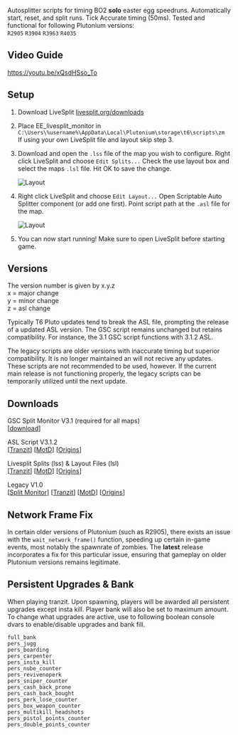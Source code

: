 Autosplitter scripts for timing BO2 **solo** easter egg speedruns. Automatically start, reset, and split runs. Tick Accurate timing (50ms). Tested and functional for following Plutonium versions:  
`R2905` `R3904` `R3963` `R4035`  

## Video Guide

https://youtu.be/xQsdHSso_To

## Setup
1. Download LiveSplit [livesplit.org/downloads](https://livesplit.org/downloads/)

2. Place EE_livesplit_monitor in ```C:\Users\%username%\AppData\Local\Plutonium\storage\t6\scripts\zm```  
   If using your own LiveSplit file and layout skip step 3.   
   
3. Download and open the `.lss` file of the map you wish to configure. Right click LiveSplit and choose `Edit Splits...` Check the use layout box and select the maps `.lsl` file. Hit OK to save the change.

   ![Layout](https://i.imgur.com/fywHDRt.png "Layout")
  
4. Right click LiveSplit and choose `Edit Layout...` Open Scriptable Auto Splitter component (or add one first). Point script path at the `.asl` file for the map.

   ![Layout](https://i.imgur.com/aOkBIdd.png "ASL")

5. You can now start running! Make sure to open LiveSplit before starting game.

## Versions

   The version number is given by x.y.z  
      x = major change  
      y = minor change  
      z = asl change  
      
Typically T6 Pluto updates tend to break the ASL file, prompting the release of a updated ASL version. The GSC script remains unchanged but retains compatibility. For instance, the 3.1 GSC script functions with 3.1.2 ASL.  

The legacy scripts are older versions with inaccurate timing but superior compatibility. It is no longer maintained an will not recive any updates. These scripts are not recommended to be used, however.  If the current main release is not functioning properly, the legacy scripts can be temporarily utilized until the next update.

## Downloads

GSC Split Monitor V3.1 (required for all maps)  
[[download](https://github.com/HuthTV/T6-EE-LiveSplit/releases/download/V3.1.2/EE_livesplit_monitor_3.1.gsc)]  

ASL Script V3.1.2  
[[Tranzit](https://github.com/HuthTV/T6-EE-LiveSplit/releases/download/V3.1.2/Tranzit_EE_autosplitter_3.1.2.asl)]  [[MotD](https://github.com/HuthTV/T6-EE-LiveSplit/releases/download/V3.1.2/MotD_EE_autosplitter_3.1.2.asl)] [[Origins](https://github.com/HuthTV/T6-EE-LiveSplit/releases/download/V3.1.2/Origins_EE_autosplitter_3.1.2.asl)]  

Livesplit Splits (lss) & Layout Files (lsl)  
[[Tranzit](https://github.com/HuthTV/BO2-Easter-Egg-Auto-Splitters/releases/download/Split-Files/tranzit_livesplit_files.zip)]  [[MotD](https://github.com/HuthTV/BO2-Easter-Egg-Auto-Splitters/releases/download/Split-Files/motd_livesplit_files.zip)]  [[Origins](https://github.com/HuthTV/BO2-Easter-Egg-Auto-Splitters/releases/download/Split-Files/origins_livesplit_files.zip)]  

Legacy V1.0  
[[Split Monitor](https://github.com/HuthTV/BO2-Easter-Egg-Auto-Splitters/releases/download/Legacy_V1.0/Legacy_EE_livesplit_monitor_1.0.gsc)]  [[Tranzit](https://github.com/HuthTV/BO2-Easter-Egg-Auto-Splitters/releases/download/Legacy_V1.0/Legacy_Tranzit_EE_autosplitter_1.0.asl)]  [[MotD](https://github.com/HuthTV/BO2-Easter-Egg-Auto-Splitters/releases/download/Legacy_V1.0/Legacy_MotD_EE_autosplitter_1.0.asl)]  [[Origins](https://github.com/HuthTV/BO2-Easter-Egg-Auto-Splitters/releases/download/Legacy_V1.0/Legacy_Origins_EE_autosplitter_1.0.asl)]  

## Network Frame Fix
In certain older versions of Plutonium (such as R2905), there exists an issue with the `wait_network_frame()` function, speeding up certain in-game events, most notably the spawnrate of zombies. The **latest** release incorporates a fix for this particular issue, ensuring that gameplay on older Plutonium versions remains legitimate.

## Persistent Upgrades & Bank
When playing tranzit. Upon spawning, players will be awarded all persistent upgrades except insta kill. Player bank will also be set to maximum amount. To change what upgrades are active, use to following boolean console dvars to enable/disable upgrades and bank fill.

`full_bank`  
`pers_jugg`   
`pers_boarding`    
`pers_carpenter`  
`pers_insta_kill`   
`pers_nube_counter`  
`pers_revivenoperk`  
`pers_sniper_counter`   
`pers_cash_back_prone`   
`pers_cash_back_bought`   
`pers_perk_lose_counter`   
`pers_box_weapon_counter`  
`pers_multikill_headshots`   
`pers_pistol_points_counter`    
`pers_double_points_counter`
